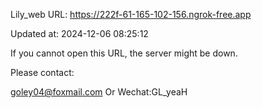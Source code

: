 Lily_web URL: https://222f-61-165-102-156.ngrok-free.app

Updated at: 2024-12-06 08:25:12

If you cannot open this URL, the server might be down.

Please contact: 

goley04@foxmail.com Or Wechat:GL_yeaH
